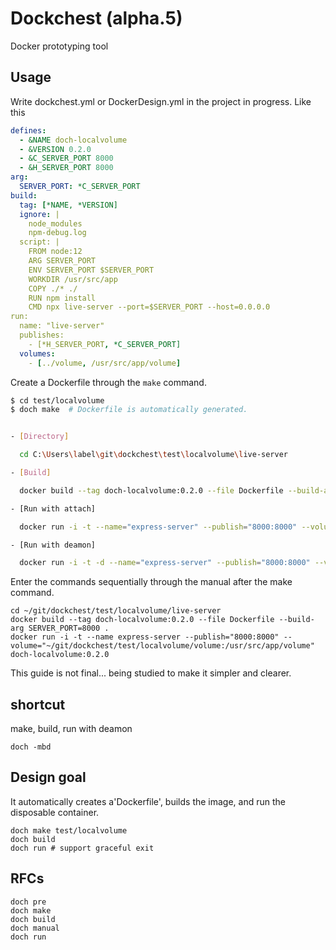 # Dockchest (alpha.5)
Docker prototyping tool


## Usage


Write dockchest.yml or DockerDesign.yml in the project in progress. Like this
```yml
defines:
  - &NAME doch-localvolume
  - &VERSION 0.2.0
  - &C_SERVER_PORT 8000
  - &H_SERVER_PORT 8000
arg:
  SERVER_PORT: *C_SERVER_PORT
build:
  tag: [*NAME, *VERSION]
  ignore: |
    node_modules
    npm-debug.log
  script: |
    FROM node:12
    ARG SERVER_PORT
    ENV SERVER_PORT $SERVER_PORT
    WORKDIR /usr/src/app
    COPY ./* ./
    RUN npm install
    CMD npx live-server --port=$SERVER_PORT --host=0.0.0.0
run:
  name: "live-server"
  publishes: 
    - [*H_SERVER_PORT, *C_SERVER_PORT]
  volumes: 
    - [../volume, /usr/src/app/volume]
```


Create a Dockerfile through the `make` command.
```bash
$ cd test/localvolume
$ doch make  # Dockerfile is automatically generated.


- [Directory]

  cd C:\Users\label\git\dockchest\test\localvolume\live-server

- [Build]

  docker build --tag doch-localvolume:0.2.0 --file Dockerfile --build-arg SERVER_PORT=8000 .

- [Run with attach]

  docker run -i -t --name="express-server" --publish="8000:8000" --volume="C:\Users\label\git\dockchest\test\localvolume\volume:/usr/src/app/volume" doch-localvolume:0.2.0

- [Run with deamon]

  docker run -i -t -d --name="express-server" --publish="8000:8000" --volume="C:\Users\label\git\dockchest\test\localvolume\volume:/usr/src/app/volume" doch-localvolume:0.2.0
```


Enter the commands sequentially through the manual after the make command.
```
cd ~/git/dockchest/test/localvolume/live-server
docker build --tag doch-localvolume:0.2.0 --file Dockerfile --build-arg SERVER_PORT=8000 .
docker run -i -t --name express-server --publish="8000:8000" --volume="~/git/dockchest/test/localvolume/volume:/usr/src/app/volume" doch-localvolume:0.2.0
```


This guide is not final... being studied to make it simpler and clearer.


## shortcut
make, build, run with deamon
```
doch -mbd
```

## Design goal
It automatically creates a'Dockerfile', builds the image, and run the disposable container.
```
doch make test/localvolume
doch build
doch run # support graceful exit
```


## RFCs
```
doch pre
doch make
doch build
doch manual
doch run
```